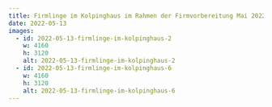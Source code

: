 ```yaml
---
title: Firmlinge im Kolpinghaus im Rahmen der Firmvorbereitung Mai 2022
date: 2022-05-13
images:
  - id: 2022-05-13-firmlinge-im-kolpinghaus-2
    w: 4160
    h: 3120
    alt: 2022-05-13-firmlinge-im-kolpinghaus-2
  - id: 2022-05-13-firmlinge-im-kolpinghaus-6
    w: 4160
    h: 3120
    alt: 2022-05-13-firmlinge-im-kolpinghaus-6
---
```

